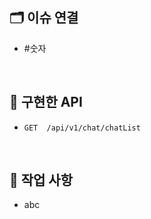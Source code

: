 ## 🗂️ 이슈 연결
- #숫자 

</br>

## 📌 구현한 API
- `GET  /api/v1/chat/chatList`

</br>

## 📝 작업 사항
- abc

</br>
